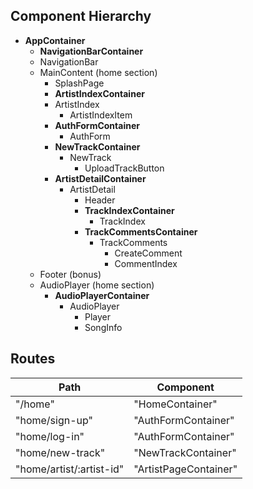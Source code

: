 ## Component Hierarchy

- **AppContainer**
  - **NavigationBarContainer**
  - NavigationBar
  - MainContent (home section)
    - SplashPage
    - **ArtistIndexContainer**
    - ArtistIndex
      - ArtistIndexItem
    - **AuthFormContainer**
      - AuthForm
    - **NewTrackContainer**
      - NewTrack
        - UploadTrackButton
    - **ArtistDetailContainer**
      - ArtistDetail
        - Header
        - **TrackIndexContainer**
          - TrackIndex
        - **TrackCommentsContainer**
          - TrackComments
            - CreateComment
            - CommentIndex
  - Footer (bonus)
  - AudioPlayer (home section)
    - **AudioPlayerContainer**
      - AudioPlayer
        - Player
        - SongInfo


## Routes

|Path   | Component   |
|-------|-------------|
| "/home" | "HomeContainer" |
| "home/sign-up" | "AuthFormContainer" |
| "home/log-in" | "AuthFormContainer" |
| "home/new-track" | "NewTrackContainer" |
| "home/artist/:artist-id" | "ArtistPageContainer" |
